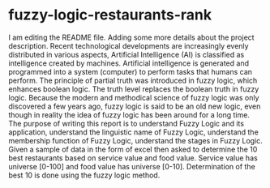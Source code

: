 # fuzzy-logic-restaurants-rank
I am editing the README file. Adding some more details about the project description.
Recent technological developments are increasingly evenly distributed in various aspects, Artificial Intelligence (AI) is classified as intelligence created by machines. Artificial intelligence is generated and programmed into a system (computer) to perform tasks that humans can perform. The principle of partial truth was introduced in fuzzy logic, which enhances boolean logic. The truth level replaces the boolean truth in fuzzy logic. Because the modern and methodical science of fuzzy logic was only discovered a few years ago, fuzzy logic is said to be an old new logic, even though in reality the idea of ​​fuzzy logic has been around for a long time.  The purpose of writing this report is to understand Fuzzy Logic and its application, understand the linguistic name of Fuzzy Logic, understand the membership function of Fuzzy Logic, understand the stages in Fuzzy Logic.  Given a sample of data in the form of excel then asked to determine the 10 best restaurants based on service value and food value. Service value has universe [0-100] and food value has universe [0-10]. Determination of the best 10 is done using the fuzzy logic method.
